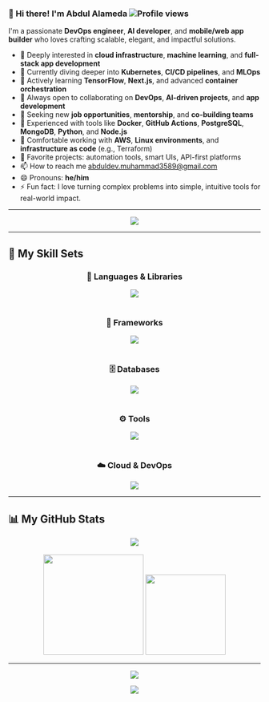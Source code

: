 ### 👋 Hi there! I'm Abdul Alameda ![Profile views](https://komarev.com/ghpvc/?username=Abdul-Alameda)

I'm a passionate **DevOps engineer**, **AI developer**, and **mobile/web app builder** who loves crafting scalable, elegant, and impactful solutions.

* 👀 Deeply interested in **cloud infrastructure**, **machine learning**, and **full-stack app development**
* 🚀 Currently diving deeper into **Kubernetes**, **CI/CD pipelines**, and **MLOps**
* 🌱 Actively learning **TensorFlow**, **Next.js**, and advanced **container orchestration**
* 👯 Always open to collaborating on **DevOps**, **AI-driven projects**, and **app development**
* 🤝 Seeking new **job opportunities**, **mentorship**, and **co-building teams**
* 💼 Experienced with tools like **Docker**, **GitHub Actions**, **PostgreSQL**, **MongoDB**, **Python**, and **Node.js**
* 🔧 Comfortable working with **AWS**, **Linux environments**, and **infrastructure as code** (e.g., Terraform)
* 📁 Favorite projects: automation tools, smart UIs, API-first platforms
* 📫 How to reach me abduldev.muhammad3589@gmail.com
* 😄 Pronouns: **he/him**
* ⚡ Fun fact: I love turning complex problems into simple, intuitive tools for real-world impact.

---

<p align="center">
  <img src="https://capsule-render.vercel.app/api?type=waving&color=gradient&height=200&section=header&text=Abdul%20Alameda&fontSize=42&fontColor=ffffff&fontAlignY=40&desc=DevOps%20%7C%20AI%20%7C%20Fullstack&descSize=20&descColor=eeeeee"/>
</p>

---

## 🧠 My Skill Sets

<div align="center">
  
### 🚀 Languages & Libraries
<a href="https://skillicons.dev">
  <img src="https://skillicons.dev/icons?i=python,java,javascript,typescript,react,redux,nodejs,jquery,swift,rust,go,kotlin,html,css,sass,dart,markdown,graphql,c,cpp,lua,docker,git,github,vscode,figma,postman,gcp,kubernetes,ansible,express,azure,vercel,webpack,linux,terraform,bash,wasm,solidity,threejs,nextjs,nestjs,bootstrap,electron,tailwindcss&theme=dark" />
</a>
<br><br>

### 🧱 Frameworks
<a href="https://skillicons.dev">
  <img src="https://skillicons.dev/icons?i=nextjs,tailwindcss,angular,vue,django,vite,flutter,spring,express,nuxt,astro,rails,laravel,svelte,webpack&theme=dark" />
</a>
<br><br>

### 🗄️ Databases
<a href="https://skillicons.dev">
  <img src="https://skillicons.dev/icons?i=postgresql,mysql,mongodb,cassandra,sqlite,redis,firebase,supabase,elasticsearch,rabbitmq&theme=dark" />
</a>
<br><br>

### ⚙️ Tools
<a href="https://skillicons.dev">
  <img src="https://skillicons.dev/icons?i=git,github,aws,docker,postman,vscode,figma,linux,vercel,azure,notion,nginx,gulp,npm&theme=dark" />
</a>
<br><br>

### ☁️ Cloud & DevOps
<a href="https://skillicons.dev">
  <img src="https://skillicons.dev/icons?i=terraform,ansible,jenkins,kubernetes,cloudflare,gcp,githubactions,heroku,nginx,prometheus&theme=dark" />
</a>
</div>

---

## 📊 My GitHub Stats

<div align="center">
  <img src="https://github-profile-summary-cards.vercel.app/api/cards/profile-details?username=Muhammad-Ramazanovich&theme=github_dark" />
  <br><br>
  <img src="https://github-readme-stats.vercel.app/api?username=Muhammad-Ramazanovich&show_icons=true&theme=vue-dark&hide_border=false&bg_color=0d1117&title_color=00bcd4&text_color=ffffff" height="200" />
  <img src="https://github-readme-stats.vercel.app/api/top-langs/?username=Muhammad-Ramazanovich&layout=compact&theme=vue-dark&hide_border=false&bg_color=0d1117&title_color=00bcd4&text_color=ffffff" height="160" />
</div>

---

<div align="center">
  <img src="https://Muhammad-Ramazanovich.github.io/git-contribution/github-contribution-grid-snake.svg" />
</div>

<p align="center">
  <img src="https://capsule-render.vercel.app/api?type=waving&color=0:00c3ff,100:ffff1c&height=120&section=footer"/>
</p>


<!---
Abdul-Alameda/Abdul-Alameda is a ✨ special ✨ repository because its `README.md` (this file) appears on your GitHub profile.
You can click the Preview link to take a look at your changes.
--->
